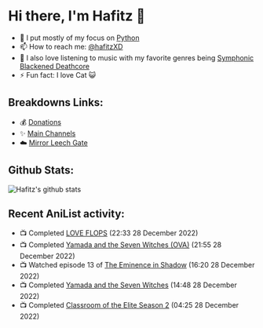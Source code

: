 # Hi there, I'm Hafitz 👋
- 🐍 I put mostly of my focus on [Python](https://python.org)
- 📫 How to reach me: [@hafitzXD](https://t.me/hafitzXD)
- 🎵 I also love listening to music with my favorite genres being [Symphonic Blackened Deathcore](https://youtu.be/qyYmS_iBcy4)
- ⚡ Fun fact: I love Cat 😺

## Breakdowns Links:
- 💰 [Donations](https://t.me/TheBreakdowns/2)
- ✨ [Main Channels](https://t.me/TheBreakdowns)
- ☁️ [Mirror Leech Gate](https://t.me/BreakdownsGate)

## Github Stats:
![Hafitz's github stats](https://github-readme-stats.vercel.app/api?username=breakdowns&show_icons=true&count_private=true&bg_color=00000000&text_color=777)

## Recent AniList activity:
<!-- ANILIST_ACTIVITY:start -->

-   📺 Completed [LOVE FLOPS](https://anilist.co/anime/146676) (22:33 28 December 2022)
-   📺 Completed [Yamada and the Seven Witches (OVA)](https://anilist.co/anime/20740) (21:55 28 December 2022)
-   📺 Watched episode 13 of [The Eminence in Shadow](https://anilist.co/anime/130298) (16:20 28 December 2022)
-   📺 Completed [Yamada and the Seven Witches](https://anilist.co/anime/20966) (14:48 28 December 2022)
-   📺 Completed [Classroom of the Elite Season 2](https://anilist.co/anime/145545) (04:25 28 December 2022)

<!-- ANILIST_ACTIVITY:end -->
